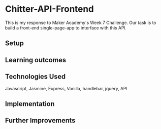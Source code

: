 # Chitter-API-Frontend

This is my response to Maker Academy's Week 7 Challenge. Our task is to build a
front-end single-page-app to interface with this API.

## Setup

## Learning outcomes

## Technologies Used
Javascript, Jasmine, Express, Vanilla, handlebar, jquery, API

## Implementation

## Further Improvements
